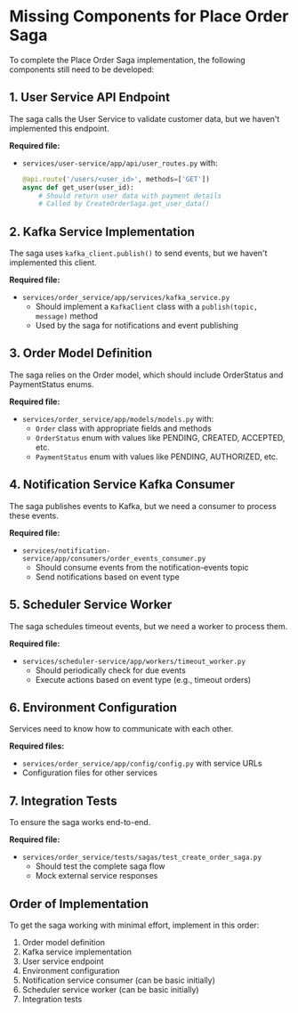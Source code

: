 # Missing Components for Place Order Saga

To complete the Place Order Saga implementation, the following components still need to be developed:

## 1. User Service API Endpoint

The saga calls the User Service to validate customer data, but we haven't implemented this endpoint.

**Required file:**
- `services/user-service/app/api/user_routes.py` with:
  ```python
  @api.route('/users/<user_id>', methods=['GET'])
  async def get_user(user_id):
      # Should return user data with payment details
      # Called by CreateOrderSaga.get_user_data()
  ```

## 2. Kafka Service Implementation

The saga uses `kafka_client.publish()` to send events, but we haven't implemented this client.

**Required file:**
- `services/order_service/app/services/kafka_service.py`
  - Should implement a `KafkaClient` class with a `publish(topic, message)` method
  - Used by the saga for notifications and event publishing

## 3. Order Model Definition

The saga relies on the Order model, which should include OrderStatus and PaymentStatus enums.

**Required file:**
- `services/order_service/app/models/models.py` with:
  - `Order` class with appropriate fields and methods
  - `OrderStatus` enum with values like PENDING, CREATED, ACCEPTED, etc.
  - `PaymentStatus` enum with values like PENDING, AUTHORIZED, etc.

## 4. Notification Service Kafka Consumer

The saga publishes events to Kafka, but we need a consumer to process these events.

**Required file:**
- `services/notification-service/app/consumers/order_events_consumer.py`
  - Should consume events from the notification-events topic
  - Send notifications based on event type

## 5. Scheduler Service Worker

The saga schedules timeout events, but we need a worker to process them.

**Required file:**
- `services/scheduler-service/app/workers/timeout_worker.py`
  - Should periodically check for due events
  - Execute actions based on event type (e.g., timeout orders)

## 6. Environment Configuration

Services need to know how to communicate with each other.

**Required files:**
- `services/order_service/app/config/config.py` with service URLs
- Configuration files for other services

## 7. Integration Tests

To ensure the saga works end-to-end.

**Required file:**
- `services/order_service/tests/sagas/test_create_order_saga.py`
  - Should test the complete saga flow
  - Mock external service responses

## Order of Implementation

To get the saga working with minimal effort, implement in this order:

1. Order model definition
2. Kafka service implementation 
3. User service endpoint
4. Environment configuration
5. Notification service consumer (can be basic initially)
6. Scheduler service worker (can be basic initially)
7. Integration tests
